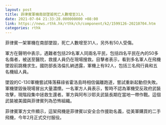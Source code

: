 ```yaml
---
layout: post
title: 菲律賓軍機南部墜毀死亡人數增至31人
date: 2021-07-04 21:33:28.000000000 +08:00
link: https://news.rthk.hk/rthk/ch/component/k2/1599126-20210704.htm
categories: rthk
---
```


菲律賓一架軍機在南部墜毀，死亡人數增至31人，另外有50人受傷。

軍方在聲明中表示，遇難者包括29名軍人同兩名平民，包括四名平民在內的50多名傷者，被送至醫院，救援人員仍在現場搜救。目擊者表示，看到多名軍人在飛機墜毀前跳機求生。國防部長洛倫扎納透露，軍機上有92人，包括三名飛行員和五名機組人員。

墜毀的C-130軍機嘗試降落蘇祿省霍洛島時相信偏離跑道，嘗試重新起動但失敗。軍機墜毀後現場冒出大量濃煙。一名軍方人員表示，暫時不認為軍機受反政府武裝攻擊，現階段集中拯救生還者。軍方與阿布沙耶夫武裝長期在當地一帶作戰。這個武裝被美國與菲律賓列為恐怖組織。

菲律賓軍方文件顯示，這架飛機是菲律賓以安全合作援助名義，從美軍購買的二手飛機，今年2月正式交付服役。
